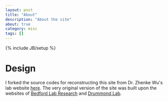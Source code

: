 ```yaml
---
layout: post
title: "About"
description: "About the site"
about: true
category: misc
tags: []
---
```

{% include JB/setup %}

<div class="bigspacer"></div>
<div class="bigspacer"></div>

<a name="about"></a>

# Design

I forked the source codes for reconstructing this site from Dr. Zhenke Wu's lab website [here](https://github.com/zhenkewu/zhenkewu.github.io). The very original version of the site was built upon the websites of [Bedford Lab Research](http://bedford.io/) and [Drummond Lab](http://drummondlab.org/). 
